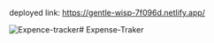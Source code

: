 deployed link: https://gentle-wisp-7f096d.netlify.app/


![Expence-tracker](https://github.com/Richa202057/Expense-Traker/assets/106690186/4588b82c-78ed-4615-afd0-ebb3ddb83cd5)# Expense-Traker
